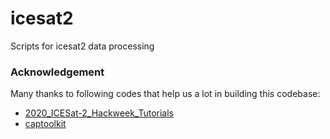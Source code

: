 # icesat2
Scripts for icesat2 data processing




### Acknowledgement
Many thanks to following codes that help us a lot in building this codebase:    
- [2020_ICESat-2_Hackweek_Tutorials](https://github.com/ICESAT-2HackWeek/2020_ICESat-2_Hackweek_Tutorials)  
- [captoolkit](https://github.com/fspaolo/captoolkit)

